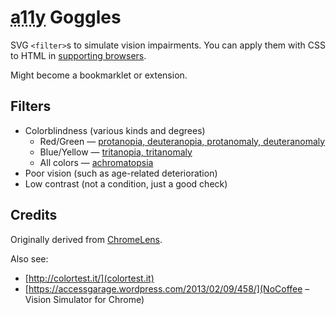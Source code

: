 # <abbr title="Accessibility">a11y</abbr> Goggles

SVG `<filter>`s to simulate vision impairments. You can apply them with CSS to HTML in [supporting browsers](http://caniuse.com/css-filters).

Might become a bookmarklet or extension.

## Filters

* Colorblindness (various kinds and degrees)
  + Red/Green — [protanopia, deuteranopia, protanomaly, deuteranomaly](https://en.wikipedia.org/wiki/Color_blindness#Red.E2.80.93green_color_blindness)
  + Blue/Yellow — [tritanopia, tritanomaly](https://en.wikipedia.org/wiki/Color_blindness#Blue.E2.80.93yellow_color_blindness)
  + All colors — [achromatopsia](https://en.wikipedia.org/wiki/Achromatopsia)
* Poor vision (such as age-related deterioration)
* Low contrast (not a condition, just a good check)

## Credits

Originally derived from [ChromeLens](https://github.com/chromelens/chromelens).

Also see:
* [http://colortest.it/](colortest.it)
* [https://accessgarage.wordpress.com/2013/02/09/458/](NoCoffee – Vision Simulator for Chrome)
